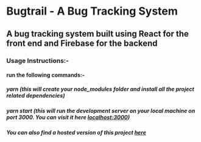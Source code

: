 # Bugtrail - A Bug Tracking System

## A bug tracking system built using React for the front end and Firebase for the backend

### Usage Instructions:-

#### run the following commands:-

##### yarn (this will create your node_modules folder and install all the project related dependencies)

##### yarn start (this will run the development server on your local machine on port 3000. You can visit it here [localhost:3000](localhost:3000))

##### You can also find a hosted version of this project [here](https://nikpydev.github.io/bugtrail-v2)
